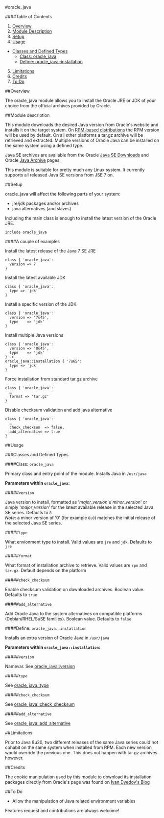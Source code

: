 #oracle_java

####Table of Contents

1. [Overview](#overview)
2. [Module Description](#module-description)
3. [Setup](#setup)
4. [Usage](#usage)
  * [Classes and Defined Types](#classes-and-defined-types)
    * [Class: oracle_java](#class-oracle_java)
    * [Define: oracle_java::installation](#define-oracle_javainstallation)
5. [Limitations](#limitations)
6. [Credits](#credits)
7. [To Do](#to-do)

##Overview

The oracle_java module allows you to install the Oracle JRE or JDK of your choice from the official archives provided by Oracle.

##Module description

This module downloads the desired Java version from Oracle's website and installs it on the target system. On [RPM-based distributions](http://en.wikipedia.org/wiki/List_of_Linux_distributions#RPM-based) the RPM version will be used by default. On all other platforms a tar.gz archive will be retrieved and extracted. Multiple versions of Oracle Java can be installed on the same system using a defined type.

Java SE archives are available from the Oracle [Java SE Downloads](http://www.oracle.com/technetwork/java/javase/downloads/index.html) and Oracle [Java Archive](http://www.oracle.com/technetwork/java/archive-139210.html) pages.

This module is suitable for pretty much any Linux system. It currently supports all released Java SE versions from JSE 7 on.

##Setup

oracle_java will affect the following parts of your system:

* jre/jdk packages and/or archives
* java alternatives (and slaves)

Including the main class is enough to install the latest version of the Oracle JRE.

```puppet
include oracle_java
```

####A couple of examples

Install the latest release of the Java 7 SE JRE

```puppet
class { 'oracle_java':
  version => 7
}
```

Install the latest available JDK

```puppet
class { 'oracle_java':
  type => 'jdk'
}
```

Install a specific version of the JDK

```puppet
class { 'oracle_java':
  version => '7u45',
  type    => 'jdk'
}
```

Install multiple Java versions

```puppet
class { 'oracle_java':
  version => '8u45',
  type    => 'jdk'
} ->
oracle_java::installation { '7u65':
  type => 'jdk'
}
```

Force installation from standard tar.gz archive

```puppet
class { 'oracle_java':
  …
  format => 'tar.gz'
}
```

Disable checksum validation and add java alternative

```puppet
class { 'oracle_java':
  …
  check_checksum  => false,
  add_alternative => true
}
```

##Usage

###Classes and Defined Types

####Class: `oracle_java`

Primary class and entry point of the module. Installs Java in `/usr/java`

**Parameters within `oracle_java`:**

#####`version`

Java version to install, formatted as '*major_version*'u'*minor_version*' or simply '*major_version*' for the latest available release in the selected Java SE series. Defaults to `8`  
*Note*: a minor version of '0' (for example `8u0`) matches the initial release of the selected Java SE series. 

#####`type`

What envionment type to install. Valid values are `jre` and `jdk`. Defaults to `jre`

#####`format`

What format of installation archive to retrieve. Valid values are `rpm` and `tar.gz`. Default depends on the platform

#####`check_checksum`

Enable checksum validation on downloaded archives. Boolean value. Defaults to `true`

#####`add_alternative`

Add Oracle Java to the system alternatives on compatible platforms (Debian/RHEL/SuSE families). Boolean value. Defaults to `false`

####Define: `oracle_java::installation`

Installs an extra version of Oracle Java in `/usr/java`

**Parameters within `oracle_java::installation`:**

#####`version`

Namevar. See [oracle_java::version](#version)

#####`type`

See [oracle_java::type](#type)

#####`check_checksum`

See [oracle_java::check_checksum](#check_checksum)

#####`add_alternative`

See [oracle_java::add_alternative](#add_alternative)

##Limitations

Prior to Java 8u20, two different releases of the same Java series could not cohabit on the same system when installed from RPM. Each new version would override the previous one. This does not happen with tar.gz archives however.

##Credits

The cookie manipulation used by this module to download its installation packages directly from Oracle's page was found on [Ivan Dyedov's Blog](https://ivan-site.com/2012/05/download-oracle-java-jre-jdk-using-a-script/)

##To Do

* Allow the manipulation of Java related environment variables

Features request and contributions are always welcome!
